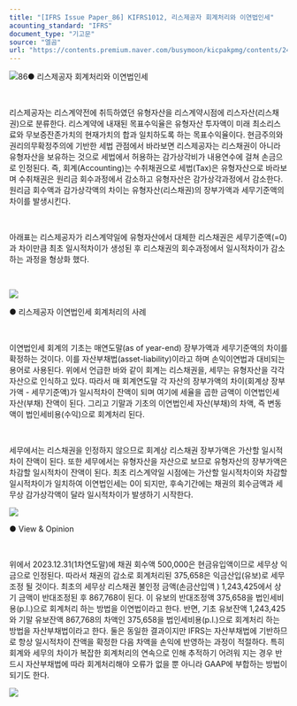 ```yaml
---
title: "[IFRS Issue Paper_86] KIFRS1012, 리스제공자 회계처리와 이연법인세"
acounting_standard: "IFRS"
document_type: "기고문"
source: "엘곰"
url: "https://contents.premium.naver.com/busymoon/kicpakpmg/contents/240502145255155as"
---
```

![](https://n2.news.naver.com/l.gif?type=content)86● 리스제공자 회계처리와 이연법인세

​

​리스제공자는 리스계약전에 취득하였던 유형자산을 리스계약시점에 리스자산(리스채권)으로 분류한다. 리스계약에 내재된 목표수익율은 유형자산 투자액이 미래 최소리스료와 무보증잔존가치의 현재가치의 합과 일치하도록 하는 목표수익율이다. 현금주의와 권리의무확정주의에 기반한 세법 관점에서 바라보면 리스제공자는 리스채권이 아니라 유형자산을 보유하는 것으로 세법에서 허용하는 감가상각비가 내용연수에 걸쳐 손금으로 인정된다. 즉, 회계(Accounting)는 수취채권으로 세법(Tax)은 유형자산으로 바라보며 수취채권은 원리금 회수과정에서 감소하고 유형자산은 감가상각과정에서 감소한다. 원리금 회수액과 감가상각액의 차이는 유형자산(리스채권)의 장부가액과 세무기준액의 차이를 발생시킨다.

​

아래표는 리스제공자가 리스계약일에 유형자산에서 대체한 리스채권은 세무기준액(=0)과 차이만큼 최초 일시적차이가 생성된 후 리스채권의 회수과정에서 일시적차이가 감소하는 과정을 형상화 했다.

​

![](https://dthumb-phinf.pstatic.net/dthumb?src=%22https://postfiles.pstatic.net/MjAyNDAzMDVfNTQg/MDAxNzA5NjI0ODgyMDQ4.AsQuTBSr2A398CsWbx5kLJQKnJBAgAJ3kzKET8EkiGUg.4L1AMuvXweDIUz1u0bHiuKhUsnizcDn2e0qWkzqrj6Yg.PNG/image.png?type=w773%22&service=scs&type=w800)

● 리스제공자 이연법인세 회계처리의 사례

​

이연법인세 회계의 기초는 매연도말(as of year-end) 장부가액과 세무기준액의 차이를 확정하는 것이다. 이를 자산부채법(asset-liability)이라고 하며 손익이연법과 대비되는 용어로 사용된다. 위에서 언급한 바와 같이 회계는 리스채권을, 세무는 유형자산을 각각 자산으로 인식하고 있다. 따라서 매 회계연도말 각 자산의 장부가액의 차이(회계상 장부가액 - 세무기준액)가 일시적차이 잔액이 되며 여기에 세율을 곱한 금액이 이연법인세 자산(부채) 잔액이 된다. 그리고 기말과 기초의 이연법인세 자산(부채)의 차액, 즉 변동액이 법인세비용(수익)으로 회계처리 된다.

​

세무에서는 리스채권을 인정하지 않으므로 회계상 리스채권 장부가액은 가산할 일시적차이 잔액이 된다. 또한 세무에서는 유형자산을 자산으로 보므로 유형자산의 장부가액은 차감할 일시적차이 잔액이 된다. 최초 리스계약일 시점에는 가산할 일시적차이와 차감할 일시적차이가 일치하여 이연법인세는 0이 되지만, 후속기간에는 채권의 회수금액과 세무상 감가상각액이 달라 일시적차이가 발생하기 시작한다.

![](https://dthumb-phinf.pstatic.net/dthumb?src=%22https://postfiles.pstatic.net/MjAyNDAzMDVfNDUg/MDAxNzA5NjI2MDU5NTQ5.8NiW6Y5ATa-IM49kgwh-8i4VrYydk9tY10BnA4Hzf9Yg.mEGa9nngiDaIT6AJh9YRQP1pR-cbbtjqr5xCCMXam1wg.PNG/image.png?type=w773%22&service=scs&type=w800)

● View & Opinion

​

위에서 2023.12.31(1차연도말)에 채권 회수액 500,000은 현금유입액이므로 세무상 익금으로 인정된다. 따라서 채권의 감소로 회계처리된 375,658은 익금산입(유보)로 세무조정 될 것이다. 최초의 세무상 리스채권 불인정 금액(손금산입액 ) 1,243,425에서 상기 금액이 반대조정된 후 867,768이 된다. 이 유보의 반대조정액 375,658을 법인세비용(p.l.)으로 회계처리 하는 방법을 이연법이라고 한다. 반면, 기초 유보잔액 1,243,425와 기말 유보잔액 867,768의 차액인 375,658을 법인세비용(p.l.)으로 회계처리 하는 방법을 자산부채법이라고 한다. 둘은 동일한 결과이지만 IFRS는 자산부채법에 기반하므로 항상 일시적차이 잔액을 확정한 다음 차액을 손익에 반영하는 과정이 적절하다. 특히 회계와 세무의 차이가 복잡한 회계처리의 연속으로 인해 추적하기 어려워 지는 경우 반드시 자산부채법에 따라 회계처리해야 오류가 없을 뿐 아니라 GAAP에 부합하는 방법이 되기도 한다.

[![](https://dthumb-phinf.pstatic.net/dthumb?src=%22https://storep-phinf.pstatic.net/cafe_004/original_7.png?type=p100_100%22&service=scs&type=w800)](https://contents.premium.naver.com/busymoon/kicpakpmg/contents/#)

​

​